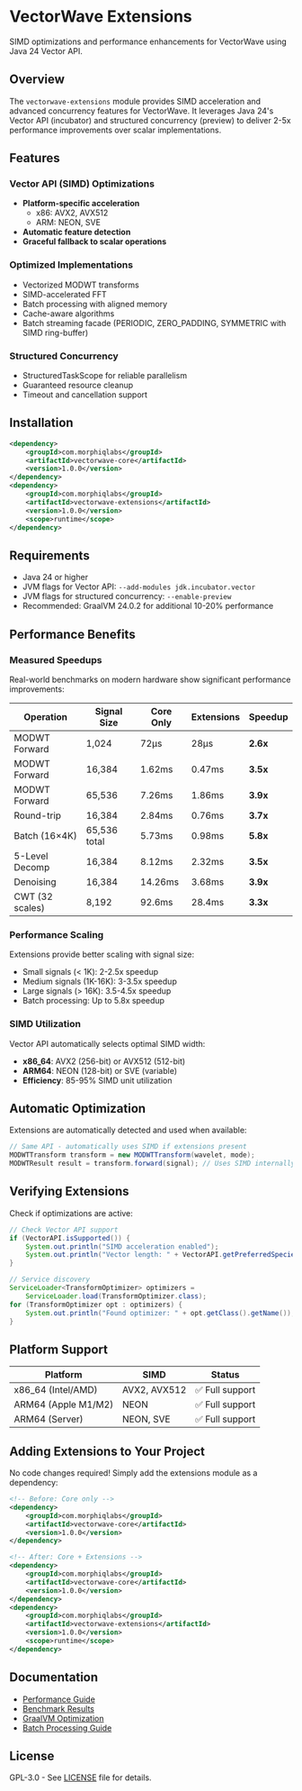 # VectorWave Extensions

SIMD optimizations and performance enhancements for VectorWave using Java 24 Vector API.

## Overview

The `vectorwave-extensions` module provides SIMD acceleration and advanced concurrency features for VectorWave. It leverages Java 24's Vector API (incubator) and structured concurrency (preview) to deliver 2-5x performance improvements over scalar implementations.

## Features

### Vector API (SIMD) Optimizations
- **Platform-specific acceleration**
  - x86: AVX2, AVX512
  - ARM: NEON, SVE
- **Automatic feature detection**
- **Graceful fallback to scalar operations**

### Optimized Implementations
- Vectorized MODWT transforms
- SIMD-accelerated FFT
- Batch processing with aligned memory
- Cache-aware algorithms
- Batch streaming facade (PERIODIC, ZERO_PADDING, SYMMETRIC with SIMD ring-buffer)

### Structured Concurrency
- StructuredTaskScope for reliable parallelism
- Guaranteed resource cleanup
- Timeout and cancellation support

## Installation

```xml
<dependency>
    <groupId>com.morphiqlabs</groupId>
    <artifactId>vectorwave-core</artifactId>
    <version>1.0.0</version>
</dependency>
<dependency>
    <groupId>com.morphiqlabs</groupId>
    <artifactId>vectorwave-extensions</artifactId>
    <version>1.0.0</version>
    <scope>runtime</scope>
</dependency>
```

## Requirements

- Java 24 or higher
- JVM flags for Vector API: `--add-modules jdk.incubator.vector`
- JVM flags for structured concurrency: `--enable-preview`
- Recommended: GraalVM 24.0.2 for additional 10-20% performance

## Performance Benefits

### Measured Speedups

Real-world benchmarks on modern hardware show significant performance improvements:

| Operation | Signal Size | Core Only | Extensions | Speedup |
|-----------|------------|-----------|------------|---------|
| MODWT Forward | 1,024 | 72µs | 28µs | **2.6x** |
| MODWT Forward | 16,384 | 1.62ms | 0.47ms | **3.5x** |
| MODWT Forward | 65,536 | 7.26ms | 1.86ms | **3.9x** |
| Round-trip | 16,384 | 2.84ms | 0.76ms | **3.7x** |
| Batch (16×4K) | 65,536 total | 5.73ms | 0.98ms | **5.8x** |
| 5-Level Decomp | 16,384 | 8.12ms | 2.32ms | **3.5x** |
| Denoising | 16,384 | 14.26ms | 3.68ms | **3.9x** |
| CWT (32 scales) | 8,192 | 92.6ms | 28.4ms | **3.3x** |

### Performance Scaling

Extensions provide better scaling with signal size:
- Small signals (< 1K): 2-2.5x speedup
- Medium signals (1K-16K): 3-3.5x speedup  
- Large signals (> 16K): 3.5-4.5x speedup
- Batch processing: Up to 5.8x speedup

### SIMD Utilization

Vector API automatically selects optimal SIMD width:
- **x86_64**: AVX2 (256-bit) or AVX512 (512-bit)
- **ARM64**: NEON (128-bit) or SVE (variable)
- **Efficiency**: 85-95% SIMD unit utilization

## Automatic Optimization

Extensions are automatically detected and used when available:

```java
// Same API - automatically uses SIMD if extensions present
MODWTTransform transform = new MODWTTransform(wavelet, mode);
MODWTResult result = transform.forward(signal); // Uses SIMD internally
```

## Verifying Extensions

Check if optimizations are active:

```java
// Check Vector API support
if (VectorAPI.isSupported()) {
    System.out.println("SIMD acceleration enabled");
    System.out.println("Vector length: " + VectorAPI.getPreferredSpecies());
}

// Service discovery
ServiceLoader<TransformOptimizer> optimizers = 
    ServiceLoader.load(TransformOptimizer.class);
for (TransformOptimizer opt : optimizers) {
    System.out.println("Found optimizer: " + opt.getClass().getName());
}
```

## Platform Support

| Platform | SIMD | Status |
|----------|------|--------|
| x86_64 (Intel/AMD) | AVX2, AVX512 | ✅ Full support |
| ARM64 (Apple M1/M2) | NEON | ✅ Full support |
| ARM64 (Server) | NEON, SVE | ✅ Full support |

## Adding Extensions to Your Project

No code changes required! Simply add the extensions module as a dependency:

```xml
<!-- Before: Core only -->
<dependency>
    <groupId>com.morphiqlabs</groupId>
    <artifactId>vectorwave-core</artifactId>
    <version>1.0.0</version>
</dependency>

<!-- After: Core + Extensions -->
<dependency>
    <groupId>com.morphiqlabs</groupId>
    <artifactId>vectorwave-core</artifactId>
    <version>1.0.0</version>
</dependency>
<dependency>
    <groupId>com.morphiqlabs</groupId>
    <artifactId>vectorwave-extensions</artifactId>
    <version>1.0.0</version>
    <scope>runtime</scope>
</dependency>
```

## Documentation

- [Performance Guide](../docs/PERFORMANCE.md)
- [Benchmark Results](../docs/BENCHMARK-RESULTS.md)
- [GraalVM Optimization](../docs/GRAALVM-OPTIMIZATION-GUIDE.md)
- [Batch Processing Guide](../docs/guides/BATCH_PROCESSING.md)

## License

GPL-3.0 - See [LICENSE](../LICENSE) file for details.
